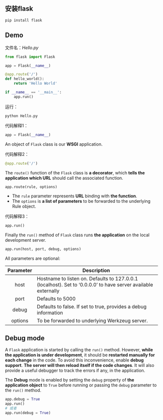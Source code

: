 

## 安装flask

```
pip install flask
```



## Demo

文件名：*Hello.py*

```python
from flask import Flask

app = Flask(__name__) 

@app.route('/')
def hello_world():
    return 'Hello World'

if __name__ == '__main__':
    app.run()
```

运行：

```
python Hello.py
```

代码解释1：

```python
app = Flask(__name__)
```

An object of `Flask` class is our **WSGI** application.

代码解释2：

```python
@app.route('/')
```

The `route()` function of the `Flask` class is **a decorator**, which **tells the application which URL** should call the associated function.

```python
app.route(rule, options)
```

- The `rule` parameter represents **URL** binding with **the function**.
- The `options` is **a list of parameters** to be forwarded to the underlying Rule object.

代码解释3：

```python
app.run()
```

Finally the `run()` method of `Flask` class runs **the application** on the local development server.

```python
app.run(host, port, debug, options)
```

All parameters are optional:

| Parameter | Description | 
|:---------:|-------------|
| host | Hostname to listen on. Defaults to 127.0.0.1 (localhost). Set to ‘0.0.0.0’ to have server available externally |
| port | Defaults to 5000 |
| debug | Defaults to false. If set to true, provides a debug information |
| options | To be forwarded to underlying Werkzeug server. |


## Debug mode

A `Flask` application is started by calling the `run()` method. However, **while the application is under development**, it should be **restarted manually for each change** in the code. To avoid this inconvenience, enable **debug support**. **The server will then reload itself if the code changes**. It will also provide a useful debugger to track the errors if any, in the application.

The **Debug** mode is enabled by setting the `debug` property of **the application object** to `True` before running or passing the `debug` parameter to the `run()` method.

```python
app.debug = True
app.run()
# 或者
app.run(debug = True)
```

